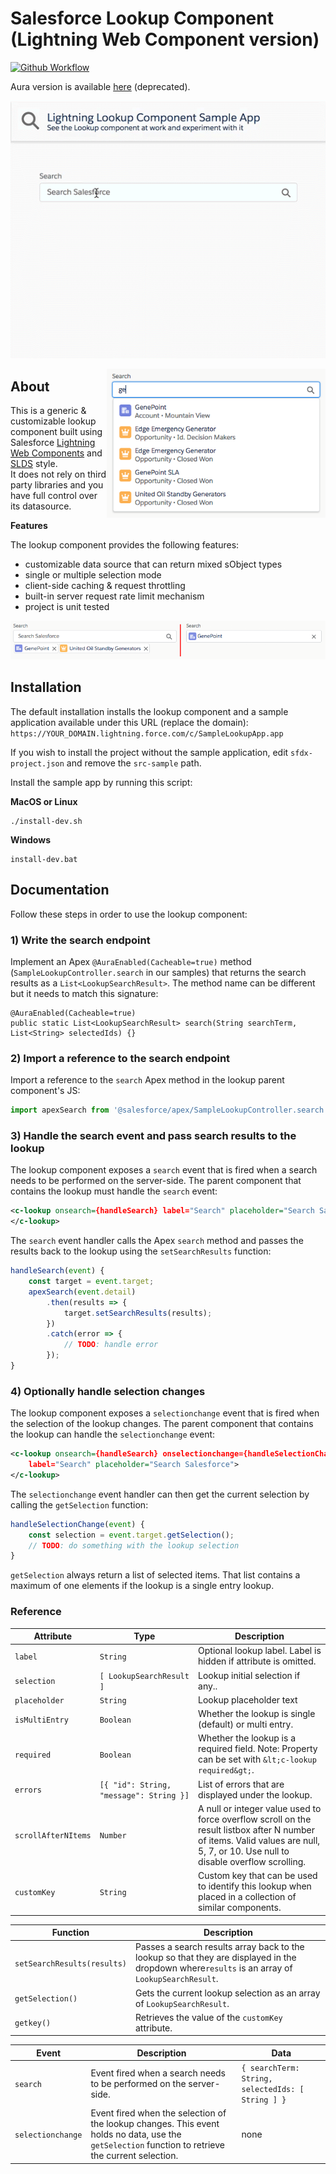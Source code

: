 # Salesforce Lookup Component (Lightning Web Component version)

[![Github Workflow](https://github.com/pozil/sfdc-ui-lookup-lwc/workflows/CI/badge.svg?branch=master)](https://github.com/pozil/sfdc-ui-lookup-lwc/actions)

Aura version is available [here](https://github.com/pozil/sfdc-ui-lookup) (deprecated).

<p align="center">
    <img src="screenshots/lookup-animation.gif" alt="Lookup animation"/>
</p>

<img src="screenshots/dropdown-open.png" alt="Lookup with dropdown open" width="350" align="right"/>

## About

This is a generic &amp; customizable lookup component built using Salesforce [Lightning Web Components](https://developer.salesforce.com/docs/component-library/documentation/lwc) and [SLDS](https://www.lightningdesignsystem.com/) style.<br/>
It does not rely on third party libraries and you have full control over its datasource.

<b>Features</b>

The lookup component provides the following features:

-   customizable data source that can return mixed sObject types
-   single or multiple selection mode
-   client-side caching & request throttling
-   built-in server request rate limit mechanism
-   project is unit tested

<p align="center">
    <img src="screenshots/selection-types.png" alt="Multiple or single entry lookup"/>
</p>

## Installation

The default installation installs the lookup component and a sample application available under this URL (replace the domain):<br/>
`https://YOUR_DOMAIN.lightning.force.com/c/SampleLookupApp.app`

If you wish to install the project without the sample application, edit `sfdx-project.json` and remove the `src-sample` path.

Install the sample app by running this script:

**MacOS or Linux**

```
./install-dev.sh
```

**Windows**

```
install-dev.bat
```

## Documentation

Follow these steps in order to use the lookup component:

### 1) Write the search endpoint

Implement an Apex `@AuraEnabled(Cacheable=true)` method (`SampleLookupController.search` in our samples) that returns the search results as a `List<LookupSearchResult>`.
The method name can be different but it needs to match this signature:

```apex
@AuraEnabled(Cacheable=true)
public static List<LookupSearchResult> search(String searchTerm, List<String> selectedIds) {}
```

### 2) Import a reference to the search endpoint

Import a reference to the `search` Apex method in the lookup parent component's JS:

```js
import apexSearch from '@salesforce/apex/SampleLookupController.search';
```

### 3) Handle the search event and pass search results to the lookup

The lookup component exposes a `search` event that is fired when a search needs to be performed on the server-side.
The parent component that contains the lookup must handle the `search` event:

```xml
<c-lookup onsearch={handleSearch} label="Search" placeholder="Search Salesforce">
</c-lookup>
```

The `search` event handler calls the Apex `search` method and passes the results back to the lookup using the `setSearchResults` function:

```js
handleSearch(event) {
    const target = event.target;
    apexSearch(event.detail)
        .then(results => {
            target.setSearchResults(results);
        })
        .catch(error => {
            // TODO: handle error
        });
}
```

### 4) Optionally handle selection changes

The lookup component exposes a `selectionchange` event that is fired when the selection of the lookup changes.
The parent component that contains the lookup can handle the `selectionchange` event:

```xml
<c-lookup onsearch={handleSearch} onselectionchange={handleSelectionChange}
    label="Search" placeholder="Search Salesforce">
</c-lookup>
```

The `selectionchange` event handler can then get the current selection by calling the `getSelection` function:

```js
handleSelectionChange(event) {
    const selection = event.target.getSelection();
    // TODO: do something with the lookup selection
}
```

`getSelection` always return a list of selected items.
That list contains a maximum of one elements if the lookup is a single entry lookup.

### Reference

| Attribute           | Type                                    | Description                                                                                                                                                                      |
| ------------------- | --------------------------------------- | -------------------------------------------------------------------------------------------------------------------------------------------------------------------------------- |
| `label`             | `String`                                | Optional lookup label. Label is hidden if attribute is omitted.                                                                                                                  |
| `selection`         | `[ LookupSearchResult ]`                | Lookup initial selection if any..                                                                                                                                                |
| `placeholder`       | `String`                                | Lookup placeholder text                                                                                                                                                          |
| `isMultiEntry`      | `Boolean`                               | Whether the lookup is single (default) or multi entry.                                                                                                                           |
| `required`          | `Boolean`                               | Whether the lookup is a required field. Note: Property can be set with `&lt;c-lookup required&gt;`.                                    |
| `errors`            | `[{ "id": String, "message": String }]` | List of errors that are displayed under the lookup.                                                                                                                              |
| `scrollAfterNItems` | `Number`                                | A null or integer value used to force overflow scroll on the result listbox after N number of items. Valid values are null, 5, 7, or 10. Use null to disable overflow scrolling. |
| `customKey`         | `String`                                | Custom key that can be used to identify this lookup when placed in a collection of similar components.                                                                           |

| Function                    | Description                                                                                                                                     |
| --------------------------- | ----------------------------------------------------------------------------------------------------------------------------------------------- |
| `setSearchResults(results)` | Passes a search results array back to the lookup so that they are displayed in the dropdown where`results` is an array of `LookupSearchResult`. |
| `getSelection()`            | Gets the current lookup selection as an array of `LookupSearchResult`.                                                                          |
| `getkey()`                  | Retrieves the value of the `customKey` attribute.                                                                                               |

| Event             | Description                                                                                                                                        | Data                                              |
| ----------------- | -------------------------------------------------------------------------------------------------------------------------------------------------- | ------------------------------------------------- |
| `search`          | Event fired when a search needs to be performed on the server-side.                                                                                | `{ searchTerm: String, selectedIds: [ String ] }` |
| `selectionchange` | Event fired when the selection of the lookup changes. This event holds no data, use the `getSelection` function to retrieve the current selection. | none                                              |
